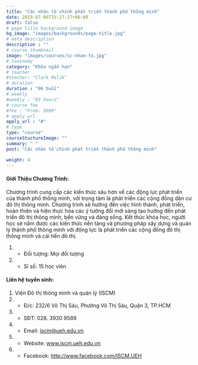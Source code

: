 ```yaml
---
title: "Các nhân tố chính phát triển thành phố thông minh"
date: 2019-07-06T15:27:17+06:00
draft: false
# page title background image
bg_image: "images/backgrounds/page-title.jpg"
# meta description
description : ""
# course thumbnail
image: "images/courses/sc-nhan-to.jpg"
# taxonomy
category: "Khóa ngắn hạn"
# teacher
#teacher: "Clark Malik"
# duration
duration : "06 buổi"
# weekly
#weekly : "03 hours"
# course fee
#fee : "From: $699"
# apply url
apply_url : "#"
# type
type: "course"
courseStuctureImage: ""
summary: " "
post: "Các nhân tố chính phát triển thành phố thông minh"

weight: 4
---
```


#### Giới Thiệu Chương Trình:

Chương trình cung cấp các kiến thức sâu hơn về các động lực phát triển của thành phố thông minh, với trọng tâm là phát triển các cộng đồng dân cư đô thị thông minh. Chương trình sẽ hướng đến việc hình thành, phát triển, hoàn thiện và hiện thực hóa các ý tưởng đổi mới sáng tạo hướng đến phát triển đô thị thông minh, bền vững và đáng sống.
Kết thúc khóa học, người học sẽ nắm được các kiến thức nền tảng và phương pháp xây dựng và quản lý thành phố thông minh với động lực là phát triển các cộng đồng đô thị thông minh và cải tiến đô thị.

  
1. * Đối tượng: Mọi đối tượng
2. * Sỉ số: 15 học viên

#### Liên hệ tuyển sinh: 
1. Viện Đô thị thông minh và quản lý (ISCM)
2. * Đ/c: 232/6 Võ Thị Sáu, Phường Võ Thị Sáu, Quận 3, TP.HCM
3. * SĐT: 028. 3930 9589
4. * Email: iscm@ueh.edu.vn
4. * Website: www.iscm.ueh.edu.vn
5. * Facebook: http://www.facebook.com/ISCM.UEH
